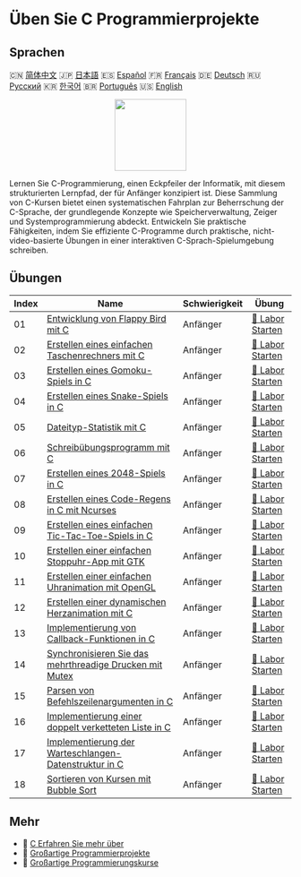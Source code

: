 # Üben Sie C Programmierprojekte

## Sprachen

🇨🇳 [简体中文](README_zh.md) 🇯🇵 [日本語](README_ja.md) 🇪🇸 [Español](README_es.md) 🇫🇷 [Français](README_fr.md) 🇩🇪 [Deutsch](README_de.md) 🇷🇺 [Русский](README_ru.md) 🇰🇷 [한국어](README_ko.md) 🇧🇷 [Português](README_pt.md) 🇺🇸 [English](README.md) 

<div align="center">
<img width="128px" src="https://file.labex.io/path/GAbMWgBPUOxV.png">
</div>

Lernen Sie C-Programmierung, einen Eckpfeiler der Informatik, mit diesem strukturierten Lernpfad, der für Anfänger konzipiert ist. Diese Sammlung von C-Kursen bietet einen systematischen Fahrplan zur Beherrschung der C-Sprache, der grundlegende Konzepte wie Speicherverwaltung, Zeiger und Systemprogrammierung abdeckt. Entwickeln Sie praktische Fähigkeiten, indem Sie effiziente C-Programme durch praktische, nicht-video-basierte Übungen in einer interaktiven C-Sprach-Spielumgebung schreiben.

## Übungen

|   Index | Name                                                                                                                                             | Schwierigkeit   | Übung                                                                                                           |
|---------|--------------------------------------------------------------------------------------------------------------------------------------------------|-----------------|-----------------------------------------------------------------------------------------------------------------|
|      01 | [Entwicklung von Flappy Bird mit C](https://labex.io/de/courses/project-building-flappy-bird-using-c)                                            | Anfänger        | [🚀 Labor Starten](https://labex.io/de/courses/project-building-flappy-bird-using-c)                            |
|      02 | [Erstellen eines einfachen Taschenrechners mit C](https://labex.io/de/courses/project-making-a-simple-calculator-using-c)                        | Anfänger        | [🚀 Labor Starten](https://labex.io/de/courses/project-making-a-simple-calculator-using-c)                      |
|      03 | [Erstellen eines Gomoku-Spiels in C](https://labex.io/de/courses/project-creating-a-gomoku-game-in-c)                                            | Anfänger        | [🚀 Labor Starten](https://labex.io/de/courses/project-creating-a-gomoku-game-in-c)                             |
|      04 | [Erstellen eines Snake-Spiels in C](https://labex.io/de/courses/project-creating-a-snake-game-in-c)                                              | Anfänger        | [🚀 Labor Starten](https://labex.io/de/courses/project-creating-a-snake-game-in-c)                              |
|      05 | [Dateityp-Statistik mit C](https://labex.io/de/courses/project-file-type-statistics-using-c)                                                     | Anfänger        | [🚀 Labor Starten](https://labex.io/de/courses/project-file-type-statistics-using-c)                            |
|      06 | [Schreibübungsprogramm mit C](https://labex.io/de/courses/project-typing-practice-program-using-c)                                               | Anfänger        | [🚀 Labor Starten](https://labex.io/de/courses/project-typing-practice-program-using-c)                         |
|      07 | [Erstellen eines 2048-Spiels in C](https://labex.io/de/courses/project-creating-a-2048-game-in-c)                                                | Anfänger        | [🚀 Labor Starten](https://labex.io/de/courses/project-creating-a-2048-game-in-c)                               |
|      08 | [Erstellen eines Code-Regens in C mit Ncurses](https://labex.io/de/courses/project-creating-a-code-rain-in-c-using-ncurses)                      | Anfänger        | [🚀 Labor Starten](https://labex.io/de/courses/project-creating-a-code-rain-in-c-using-ncurses)                 |
|      09 | [Erstellen eines einfachen Tic-Tac-Toe-Spiels in C](https://labex.io/de/courses/project-creating-a-simple-tic-tac-toe-game-in-c)                 | Anfänger        | [🚀 Labor Starten](https://labex.io/de/courses/project-creating-a-simple-tic-tac-toe-game-in-c)                 |
|      10 | [Erstellen einer einfachen Stoppuhr-App mit GTK](https://labex.io/de/courses/project-create-a-simple-stopwatch-app-using-gtk)                    | Anfänger        | [🚀 Labor Starten](https://labex.io/de/courses/project-create-a-simple-stopwatch-app-using-gtk)                 |
|      11 | [Erstellen einer einfachen Uhranimation mit OpenGL](https://labex.io/de/courses/project-creating-a-simple-clock-animation-using-opengl-and-glut) | Anfänger        | [🚀 Labor Starten](https://labex.io/de/courses/project-creating-a-simple-clock-animation-using-opengl-and-glut) |
|      12 | [Erstellen einer dynamischen Herzanimation mit C](https://labex.io/de/courses/project-creating-a-dynamic-heart-animation-with-c)                 | Anfänger        | [🚀 Labor Starten](https://labex.io/de/courses/project-creating-a-dynamic-heart-animation-with-c)               |
|      13 | [Implementierung von Callback-Funktionen in C](https://labex.io/de/courses/project-callback-functions)                                           | Anfänger        | [🚀 Labor Starten](https://labex.io/de/courses/project-callback-functions)                                      |
|      14 | [Synchronisieren Sie das mehrthreadige Drucken mit Mutex](https://labex.io/de/courses/project-chaotic-typewriter)                                | Anfänger        | [🚀 Labor Starten](https://labex.io/de/courses/project-chaotic-typewriter)                                      |
|      15 | [Parsen von Befehlszeilenargumenten in C](https://labex.io/de/courses/project-command-line-arguments)                                            | Anfänger        | [🚀 Labor Starten](https://labex.io/de/courses/project-command-line-arguments)                                  |
|      16 | [Implementierung einer doppelt verketteten Liste in C](https://labex.io/de/courses/project-doubly-linked-list)                                   | Anfänger        | [🚀 Labor Starten](https://labex.io/de/courses/project-doubly-linked-list)                                      |
|      17 | [Implementierung der Warteschlangen-Datenstruktur in C](https://labex.io/de/courses/project-implementing-a-queue)                                | Anfänger        | [🚀 Labor Starten](https://labex.io/de/courses/project-implementing-a-queue)                                    |
|      18 | [Sortieren von Kursen mit Bubble Sort](https://labex.io/de/courses/project-organizing-course-list)                                               | Anfänger        | [🚀 Labor Starten](https://labex.io/de/courses/project-organizing-course-list)                                  |

## Mehr

- 🔗 [C Erfahren Sie mehr über](https://labex.io/de/skilltrees/c)
- 🔗 [Großartige Programmierprojekte](https://github.com/labex-labs/awesome-programming-projects)
- 🔗 [Großartige Programmierungskurse](https://github.com/labex-labs/awesome-programming-courses)

